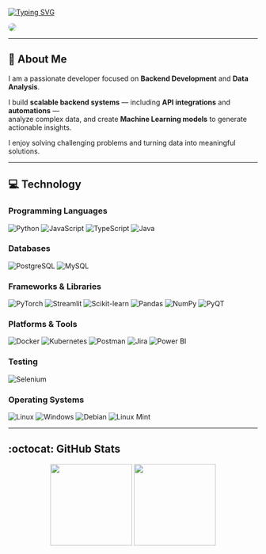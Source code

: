 [![Typing SVG](https://readme-typing-svg.demolab.com?font=Fira+Code&size=32&pause=1000&color=FFFFFF&width=600&lines=I'm+Luiz+José)](https://git.io/typing-svg)

<a href="https://www.linkedin.com/in/luiz-jos%C3%A9-dos-santos/" target="_blank">
  <img src="https://img.shields.io/badge/LinkedIn-%230077B5?style=for-the-badge&logo=linkedin&logoColor=white" style="border-radius: 30px">
</a>

---

## :wave: About Me
I am a passionate developer focused on **Backend Development** and **Data Analysis**.  

I build **scalable backend systems** — including **API integrations** and **automations** —  
analyze complex data, and create **Machine Learning models** to generate actionable insights.  

I enjoy solving challenging problems and turning data into meaningful solutions.

---

## :computer: Technology

### Programming Languages
![Python](https://img.shields.io/badge/Python-3776AB?style=for-the-badge&logo=python&logoColor=white)
![JavaScript](https://img.shields.io/badge/JavaScript-F7DF1E?style=for-the-badge&logo=javascript&logoColor=black)
![TypeScript](https://img.shields.io/badge/TypeScript-3178C6?style=for-the-badge&logo=typescript&logoColor=white)
![Java](https://img.shields.io/badge/Java-007396?style=for-the-badge&logo=java&logoColor=white)

### Databases
![PostgreSQL](https://img.shields.io/badge/PostgreSQL-316192?style=for-the-badge&logo=postgresql&logoColor=white)
![MySQL](https://img.shields.io/badge/MySQL-4479A1?style=for-the-badge&logo=mysql&logoColor=white)

### Frameworks & Libraries
![PyTorch](https://img.shields.io/badge/PyTorch-EE4C2C?style=for-the-badge&logo=pytorch&logoColor=white)
![Streamlit](https://img.shields.io/badge/Streamlit-FF4B4B?style=for-the-badge&logo=streamlit&logoColor=white)
![Scikit-learn](https://img.shields.io/badge/Scikit--learn-F7931E?style=for-the-badge&logo=scikit-learn&logoColor=white)
![Pandas](https://img.shields.io/badge/Pandas-150458?style=for-the-badge&logo=pandas&logoColor=white)
![NumPy](https://img.shields.io/badge/NumPy-013243?style=for-the-badge&logo=numpy&logoColor=white)
![PyQT](https://img.shields.io/badge/PyQT-41CD52?style=for-the-badge&logo=qt&logoColor=white)

### Platforms & Tools
![Docker](https://img.shields.io/badge/Docker-2496ED?style=for-the-badge&logo=docker&logoColor=white)
![Kubernetes](https://img.shields.io/badge/Kubernetes-326CE5?style=for-the-badge&logo=kubernetes&logoColor=white)
![Postman](https://img.shields.io/badge/Postman-FF6C37?style=for-the-badge&logo=postman&logoColor=white)
![Jira](https://img.shields.io/badge/Jira-0052CC?style=for-the-badge&logo=jira&logoColor=white)
![Power BI](https://img.shields.io/badge/Power_BI-F2C811?style=for-the-badge&logo=powerbi&logoColor=black)

### Testing
![Selenium](https://img.shields.io/badge/Selenium-43B02A?style=for-the-badge&logo=selenium&logoColor=white)

### Operating Systems
![Linux](https://img.shields.io/badge/Linux-FCC624?style=for-the-badge&logo=linux&logoColor=black)
![Windows](https://img.shields.io/badge/Windows-0078D6?style=for-the-badge&logo=windows&logoColor=white)
![Debian](https://img.shields.io/badge/Debian-A81D33?style=for-the-badge&logo=debian&logoColor=white)
![Linux Mint](https://img.shields.io/badge/Linux_Mint-87CF3E?style=for-the-badge&logo=linuxmint&logoColor=white)

---

## :octocat: GitHub Stats
<div align="center"> 
  <img height="165em" src="https://github-readme-stats.vercel.app/api?username=luizferreira&show_icons=true&theme=radical"/>
  <img height="165em" src="https://github-readme-stats.vercel.app/api/top-langs/?username=luizferreira&layout=compact&langs_count=7&theme=radical"/>
</div>

